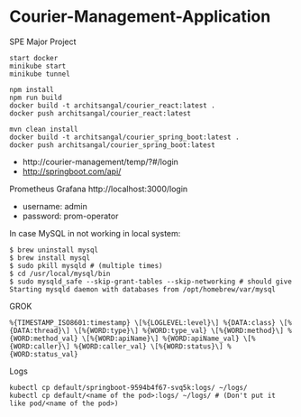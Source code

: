 # Courier-Management-Application
SPE Major Project

```
start docker
minikube start
minikube tunnel

npm install
npm run build
docker build -t architsangal/courier_react:latest .
docker push architsangal/courier_react:latest

mvn clean install
docker build -t architsangal/courier_spring_boot:latest .
docker push architsangal/courier_spring_boot:latest
```
- http://courier-management/temp/?#/login
- http://springboot.com/api/

Prometheus Grafana
http://localhost:3000/login
- username: admin
- password: prom-operator

In case MySQL in not working in local system:

```
$ brew uninstall mysql
$ brew install mysql
$ sudo pkill mysqld # (multiple times)
$ cd /usr/local/mysql/bin
$ sudo mysqld_safe --skip-grant-tables --skip-networking # should give Starting mysqld daemon with databases from /opt/homebrew/var/mysql
```

GROK
```
%{TIMESTAMP_ISO8601:timestamp} \[%{LOGLEVEL:level}\] %{DATA:class} \[%{DATA:thread}\] \[%{WORD:type}\] %{WORD:type_val} \[%{WORD:method}\] %{WORD:method_val} \[%{WORD:apiName}\] %{WORD:apiName_val} \[%{WORD:caller}\] %{WORD:caller_val} \[%{WORD:status}\] %{WORD:status_val}
```

Logs
```
kubectl cp default/springboot-9594b4f67-svq5k:logs/ ~/logs/
kubectl cp default/<name of the pod>:logs/ ~/logs/ # (Don't put it like pod/<name of the pod>)
```